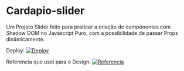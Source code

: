 # Cardapio-slider

Um Projeto Slider feito para praticar a criação de componentes com Shadow DOM no Javascript Puro, com a possibilidade de passar Props dinâmicamente.

Deploy: [![Deploy](https://img.shields.io/badge/Site-1E22F8)](https://cardapio-slider.netlify.app/)


Referencia que usei para o Design: [![Referencia](https://img.shields.io/badge/Referencia-1E22F8)](https://dribbble.com/shots/18213897-Chicken-Delivery-Banner/attachments/13415598?mode=media)
